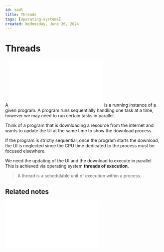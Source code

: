 ```yaml
---
id: zadl
title: Threads
tags: [operating-systems]
created: Wednesday, June 26, 2024
---
```


# Threads

A ![process](Processes.md) is a running instance of a given program. A program
runs sequentially handling one task at a time, however we may need to run
certain tasks in parallel.

Think of a program that is downloading a resource from the internet and wants to
update the UI at the same time to show the download process.

If the program is strictly sequential, once the program starts the download, the
UI is neglected since the CPU time dedicated to the process must be focused
elsewhere.

We need the updating of the UI and the download to execute in parallel. This is
achieved via operating system **threads of execution**.

> A thread is a schedulable unit of execution within a process.

## Related notes

![Processes](Processes.md)
